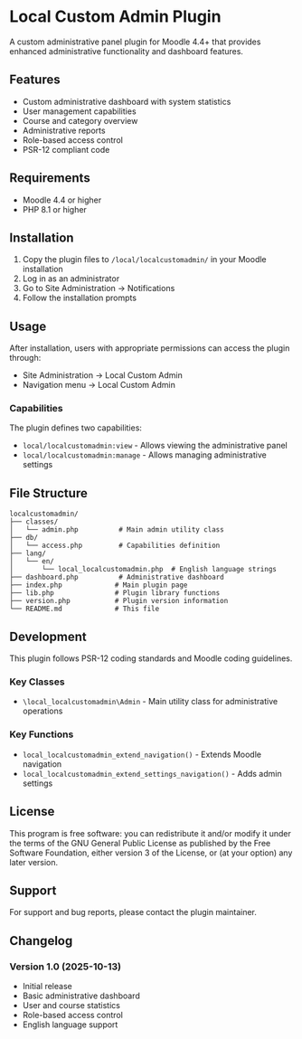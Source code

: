 # Local Custom Admin Plugin

A custom administrative panel plugin for Moodle 4.4+ that provides enhanced administrative functionality and dashboard features.

## Features

- Custom administrative dashboard with system statistics
- User management capabilities
- Course and category overview
- Administrative reports
- Role-based access control
- PSR-12 compliant code

## Requirements

- Moodle 4.4 or higher
- PHP 8.1 or higher

## Installation

1. Copy the plugin files to `/local/localcustomadmin/` in your Moodle installation
2. Log in as an administrator
3. Go to Site Administration → Notifications
4. Follow the installation prompts

## Usage

After installation, users with appropriate permissions can access the plugin through:

- Site Administration → Local Custom Admin
- Navigation menu → Local Custom Admin

### Capabilities

The plugin defines two capabilities:

- `local/localcustomadmin:view` - Allows viewing the administrative panel
- `local/localcustomadmin:manage` - Allows managing administrative settings

## File Structure

```
localcustomadmin/
├── classes/
│   └── admin.php          # Main admin utility class
├── db/
│   └── access.php         # Capabilities definition
├── lang/
│   └── en/
│       └── local_localcustomadmin.php  # English language strings
├── dashboard.php          # Administrative dashboard
├── index.php             # Main plugin page
├── lib.php               # Plugin library functions
├── version.php           # Plugin version information
└── README.md             # This file
```

## Development

This plugin follows PSR-12 coding standards and Moodle coding guidelines.

### Key Classes

- `\local_localcustomadmin\Admin` - Main utility class for administrative operations

### Key Functions

- `local_localcustomadmin_extend_navigation()` - Extends Moodle navigation
- `local_localcustomadmin_extend_settings_navigation()` - Adds admin settings

## License

This program is free software: you can redistribute it and/or modify it under the terms of the GNU General Public License as published by the Free Software Foundation, either version 3 of the License, or (at your option) any later version.

## Support

For support and bug reports, please contact the plugin maintainer.

## Changelog

### Version 1.0 (2025-10-13)
- Initial release
- Basic administrative dashboard
- User and course statistics
- Role-based access control
- English language support